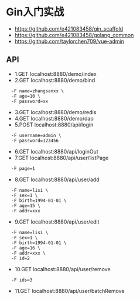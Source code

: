 # Gin入门实战
- https://github.com/e421083458/gin_scaffold
- https://github.com/e421083458/golang_common
- https://github.com/taylorchen709/vue-admin

## API
- 1.GET localhost:8880/demo/index
- 2.GET localhost:8880/demo/bind
``` 
  -F name=zhangsanxx \
  -F age=10 \
  -F password=xx
```
- 3.GET localhost:8880/demo/redis
- 4.GET localhost:8880/demo/dao
- 5.POST localhost:8880/api/login
``` 
  -F username=admin \
  -F password=123456
```
- 6.GET localhost:8880/api/loginOut
- 7.GET localhost:8880/api/user/listPage 
``` 
  -F page=1
```
- 8.GET localhost:8880/api/user/add
``` 
  -F name=lisi \
  -F sex=1 \
  -F birth=1994-01-01 \
  -F age=15 \
  -F addr=xxx
```
- 9.GET localhost:8880/api/user/edit
``` 
  -F name=lisi \
  -F sex=1 \
  -F birth=1994-01-01 \
  -F age=16 \
  -F addr=xxx \
  -F id=2
```
- 10.GET localhost:8880/api/user/remove
``` 
  -F ids=3
```
- 11.GET localhost:8880/api/user/batchRemove
